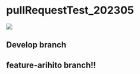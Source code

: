 # pullRequestTest_202305

![](https://img.shields.io/badge/version-1.0.0-990000.svg)

## Develop branch

## feature-arihito branch!!
